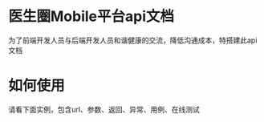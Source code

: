# 医生圈Mobile平台api文档

为了前端开发人员与后端开发人员和谐健康的交流，降低沟通成本，特搭建此api文档

# 如何使用

请看下面实例，包含url、参数、返回、异常、用例、在线测试



